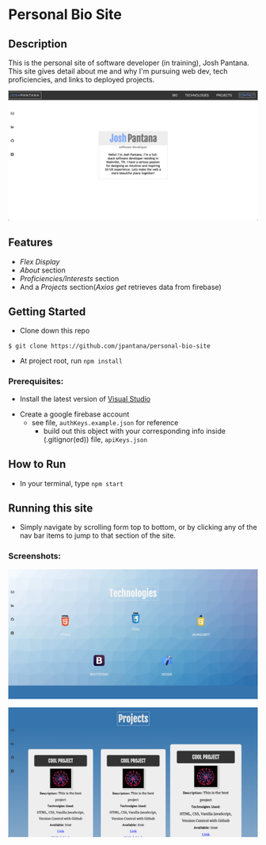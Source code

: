 # Personal Bio Site

## Description
This is the personal site of software developer (in training), Josh Pantana. This site gives detail about me and why I'm pursuing web dev, tech proficiencies, and links to deployed projects.

![Image of the website from the nav bar down.](https://raw.githubusercontent.com/jpantana/personal-bio-site/master/screenshots/topOfSite.png "Personal Bio Site")

## Features
* _Flex Display_
* _About_ section
* _Proficiencies/Interests_ section
* And a _Projects_ section(_Axios get_ retrieves data from firebase)
  
## Getting Started
* Clone down this repo
```
$ git clone https://github.com/jpantana/personal-bio-site
```
* At project root, run ```npm install```
### Prerequisites:

- Install the latest version of [Visual Studio](https://code.visualstudio.com/download)

* Create a google firebase account
  * see file, ```authKeys.example.json``` for reference
    * build out this object with your corresponding info inside (.gitignor(ed)) file, ```apiKeys.json```

## How to Run
* In your terminal, type `npm start`
    
## Running this site
- Simply navigate by scrolling form top to bottom, or by clicking any of the nav bar items to jump to that section of the site. 

### Screenshots:

![Image of the website bottom of page.](https://raw.githubusercontent.com/jpantana/personal-bio-site/master/screenshots/bottomOfSite.png "Personal Bio Site (scrolled midway through the page)")

![Image of the website from midway through the page.](https://raw.githubusercontent.com/jpantana/personal-bio-site/master/screenshots/midOfSite.png "Personal Bio Site (scrolled to the bottom of the page")

